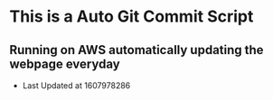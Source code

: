 # This is a Auto Git Commit Script 
## Running on AWS automatically updating the webpage everyday

- Last Updated at 1607978286
